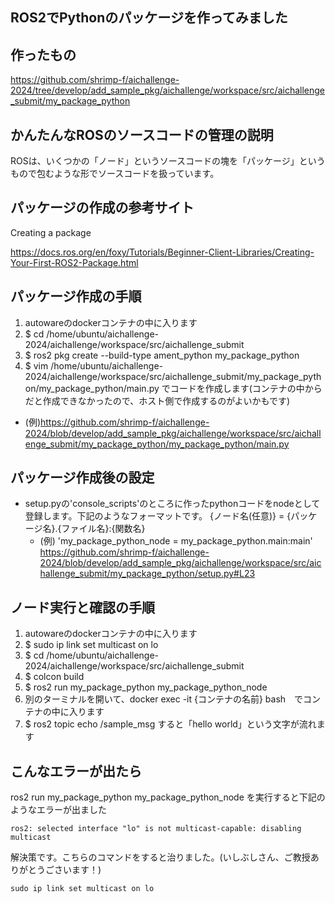 ## ROS2でPythonのパッケージを作ってみました

## 作ったもの
https://github.com/shrimp-f/aichallenge-2024/tree/develop/add_sample_pkg/aichallenge/workspace/src/aichallenge_submit/my_package_python

## かんたんなROSのソースコードの管理の説明
ROSは、いくつかの「ノード」というソースコードの塊を「パッケージ」というもので包むような形でソースコードを扱っています。

## パッケージの作成の参考サイト
Creating a package

https://docs.ros.org/en/foxy/Tutorials/Beginner-Client-Libraries/Creating-Your-First-ROS2-Package.html

## パッケージ作成の手順
1. autowareのdockerコンテナの中に入ります
1. $ cd /home/ubuntu/aichallenge-2024/aichallenge/workspace/src/aichallenge_submit
1. $ ros2 pkg create --build-type ament_python my_package_python
1. $ vim /home/ubuntu/aichallenge-2024/aichallenge/workspace/src/aichallenge_submit/my_package_python/my_package_python/main.py でコードを作成します(コンテナの中からだと作成できなかったので、ホスト側で作成するのがよいかもです)
  - (例)https://github.com/shrimp-f/aichallenge-2024/blob/develop/add_sample_pkg/aichallenge/workspace/src/aichallenge_submit/my_package_python/my_package_python/main.py

## パッケージ作成後の設定
- setup.pyの'console_scripts'のところに作ったpythonコードをnodeとして登録します。下記のようなフォーマットです。
{ノード名(任意)} = {パッケージ名}.{ファイル名}:{関数名}
  - (例)
'my_package_python_node = my_package_python.main:main'
https://github.com/shrimp-f/aichallenge-2024/blob/develop/add_sample_pkg/aichallenge/workspace/src/aichallenge_submit/my_package_python/setup.py#L23

## ノード実行と確認の手順
1. autowareのdockerコンテナの中に入ります
1. $ sudo ip link set multicast on lo
1. $ cd /home/ubuntu/aichallenge-2024/aichallenge/workspace/src/aichallenge_submit
1. $ colcon build
1. $ ros2 run my_package_python my_package_python_node
1. 別のターミナルを開いて、docker exec -it {コンテナの名前} bash　でコンテナの中に入ります
1. $ ros2 topic echo /sample_msg すると「hello world」という文字が流れます

## こんなエラーが出たら
ros2 run my_package_python my_package_python_node
を実行すると下記のようなエラーが出ました
```
ros2: selected interface "lo" is not multicast-capable: disabling multicast
```

解決策です。こちらのコマンドをすると治りました。(いしぶしさん、ご教授ありがとうごさいます！)
```
sudo ip link set multicast on lo
```

